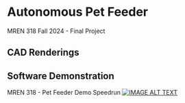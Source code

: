 # Autonomous Pet Feeder
MREN 318 Fall 2024 - Final Project

## CAD Renderings


## Software Demonstration
MREN 318 - Pet Feeder Demo Speedrun
[![IMAGE ALT TEXT](http://img.youtube.com/vi/ULbh-ibkO7Q/0.jpg)](http://www.youtube.com/watch?v=ULbh-ibkO7Q "MREN 318 - Pet Feeder Demo Speedrun")
